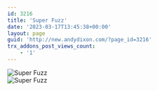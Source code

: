 ```yaml
---
id: 3216
title: 'Super Fuzz'
date: '2023-03-17T13:45:38+00:00'
layout: page
guid: 'http://new.andydixon.com/?page_id=3216'
trx_addons_post_views_count:
    - '1'
---
```


![Super Fuzz](https://i0.wp.com/assets.g8x2.ldn.idrivee2-23.com/posters/Super%20Fuzz%2001.jpg?w=1200&ssl=1 "Super Fuzz")  
![Super Fuzz](https://i0.wp.com/assets.g8x2.ldn.idrivee2-23.com/posters/Super%20Fuzz%2002.jpg?w=1200&ssl=1 "Super Fuzz")